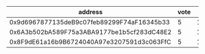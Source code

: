 address|vote|timestamp|signature
---|---|---|---
0x9d6967877135deB9c07feb89299F74aF16345b33|5|1611666569|0x94f2d47c6de4f5406ba9bc7cf17d5f8db8be757572ac670f2a9de778e4c3b097741239e2ed811a8fe158df6dbad0fd130ecc2da6012ad1fc44f2b0c493d0cae81b
0x6A3b502bA589F75a3ABA9177be1b5cf283dC48E2|5|1611666580|0xba0e6f994473f5980e4e409d8c36f15b352166334eec3b73b8aea363a0a01def3b18c4a9ded5cb201f8f8cf880d567dd10602b7e0815ca9e3ec53b59976fc9cd1b
0x8F9dE61a16b9B6724040A97e3207591d3c063FfC|5|1611666593|0x7a80685e251bf445ea32a022e7a0ba059aca9fd1c8c279c8c950bcc5b2ecd18c253a9f1e75d9be4116ae944b733f61b7601a222a083c3217ce3dde5a8f61036d1b